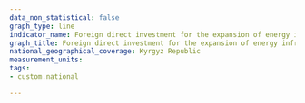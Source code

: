 ```yaml
---
data_non_statistical: false
graph_type: line
indicator_name: Foreign direct investment for the expansion of energy infrastructure and modernization of technologies
graph_title: Foreign direct investment for the expansion of energy infrastructure and modernization of technologies
national_geographical_coverage: Kyrgyz Republic
measurement_units: 
tags:
- custom.national

---
```


